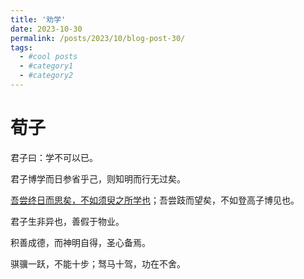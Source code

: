```yaml
---
title: '劝学'
date: 2023-10-30
permalink: /posts/2023/10/blog-post-30/
tags:
  - #cool posts
  - #category1
  - #category2
---
```


荀子
===
君子曰：学不可以已。

君子博学而日参省乎己，则知明而行无过矣。

[吾尝终日而思矣，不如须臾之所学也](https://www.bilibili.com/video/BV1DS4y127dB/?spm_id_from=333.337.search-card.all.click&vd_source=615a493d135bf19ba38324154a3b3288)；吾尝跂而望矣，不如登高子博见也。

君子生非异也，善假于物业。

积善成德，而神明自得，圣心备焉。

骐骥一跃，不能十步；驽马十驾，功在不舍。

